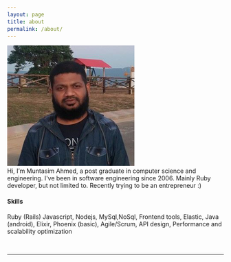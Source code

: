 ```yaml
---
layout: page
title: about
permalink: /about/
---
```


<div class="container">    
<img class="col one right" src="/img/profile.png">

<br/>
Hi,
I’m Muntasim Ahmed, a post graduate in computer science and engineering. I've been in software engineering since 2006. Mainly Ruby developer, but not limited to. Recently trying to be an entrepreneur :)

<h4>Skills</h4>
<p>
Ruby (Rails)
Javascript, Nodejs,
MySql,NoSql,
Frontend tools,
Elastic, Java (android),
Elixir, Phoenix (basic),
Agile/Scrum,
API design,
Performance and scalability optimization
</p>
<br/>
<hr/>
<br/>
<span class="contacticon center">
	<a href="mailto:ahmed2tul@gmail.com"><i class="fa fa-envelope-square"></i></a>
	<a href="https://github.com.amuntasim" target="_blank"><i class="fa fa-github-square"></i></a>
	<a href="https://linkedin.com/in/muntasim" target="_blank"><i class="fa fa-linkedin-square"></i></a>
	<a href="https://twitter.com/amuntasim" target="_blank"><i class="fa fa-twitter-square"></i></a>
</span>

<div class="col three caption">
	
</div>
</div>
